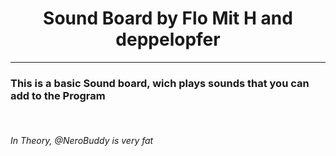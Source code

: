 <center><h1>Sound Board by Flo Mit H and deppelopfer</h1></center>
<hr>
<h3>This is a basic Sound board, wich plays sounds that you can add to the 
Program</h3>
<br>
<h6>In Theory, @NeroBuddy is very fat</h6>